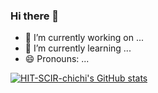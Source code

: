 ### Hi there 👋

- 🔭 I’m currently working on ...
- 🌱 I’m currently learning ...
- 😄 Pronouns: ...

[![HIT-SCIR-chichi's GitHub stats](https://github-readme-stats.vercel.app/api?username=HIT-SCIR-chichi&show_icons=true&theme=vue&locale=cn)](https://github.com/anuraghazra/github-readme-stats)
